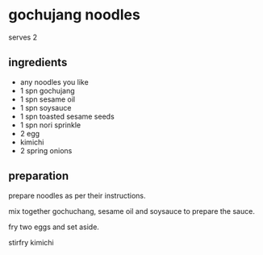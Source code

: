 # gochujang noodles

serves 2

## ingredients

- any noodles you like
- 1 spn gochujang
- 1 spn sesame oil
- 1 spn soysauce
- 1 spn toasted sesame seeds
- 1 spn nori sprinkle
- 2 egg
- kimichi
- 2 spring onions

## preparation

prepare noodles as per their instructions.

mix together gochuchang, sesame oil and soysauce to prepare the sauce.

fry two eggs and set aside.

stirfry kimichi